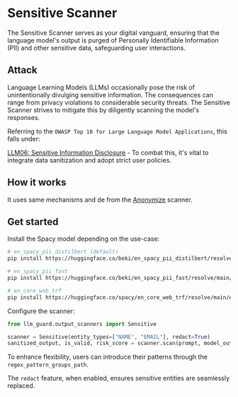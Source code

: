 # Sensitive Scanner

The Sensitive Scanner serves as your digital vanguard, ensuring that the language model's output is purged of Personally Identifiable Information (PII) and other sensitive data, safeguarding user interactions.

## Attack

Language Learning Models (LLMs) occasionally pose the risk of unintentionally divulging sensitive information. The consequences can range from privacy violations to considerable security threats. The Sensitive Scanner strives to mitigate this by diligently scanning the model's responses.

Referring to the `OWASP Top 10 for Large Language Model Applications`, this falls under:

[LLM06: Sensitive Information Disclosure](https://owasp.org/www-project-top-10-for-large-language-model-applications/) -
To combat this, it's vital to integrate data sanitization and adopt strict user policies.

## How it works

It uses same mechanisms and de from the [Anonymize](../input_scanners/anonymize.md) scanner.

## Get started

Install the Spacy model depending on the use-case:

```sh
# en_spacy_pii_distilbert (default)
pip install https://huggingface.co/beki/en_spacy_pii_distilbert/resolve/main/en_spacy_pii_distilbert-any-py3-none-any.whl

# en_spacy_pii_fast
pip install https://huggingface.co/beki/en_spacy_pii_fast/resolve/main/en_spacy_pii_fast-any-py3-none-any.whl

# en_core_web_trf
pip install https://huggingface.co/spacy/en_core_web_trf/resolve/main/en_core_web_trf-any-py3-none-any.whl
```

Configure the scanner:

```python
from llm_guard.output_scanners import Sensitive

scanner = Sensitive(entity_types=["NAME", "EMAIL"], redact=True)
sanitized_output, is_valid, risk_score = scanner.scan(prompt, model_output)
```

To enhance flexibility, users can introduce their patterns through the `regex_pattern_groups_path`.

 The `redact` feature, when enabled, ensures sensitive entities are seamlessly replaced.

